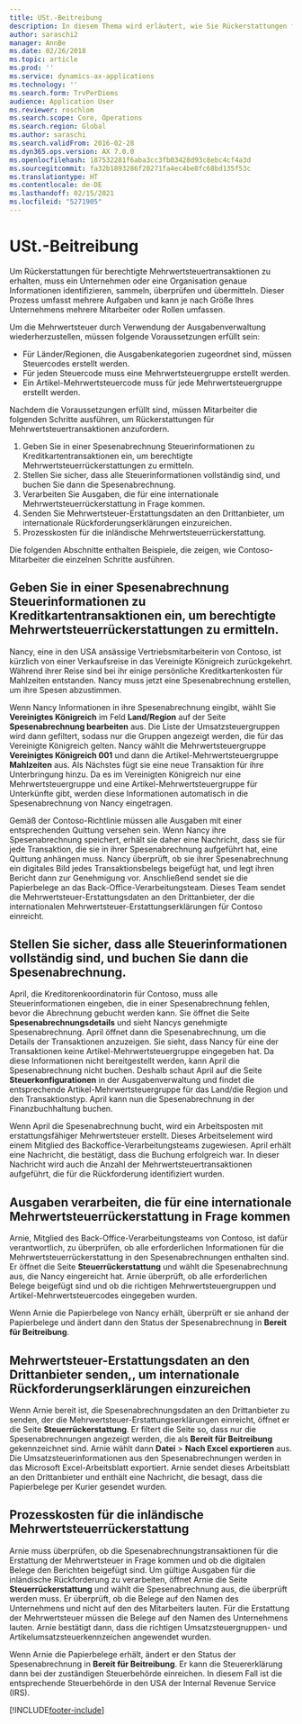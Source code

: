```yaml
---
title: USt.-Beitreibung
description: In diesem Thema wird erläutert, wie Sie Rückerstattungen für Mehrwertsteuertransaktionen erhalten.
author: saraschi2
manager: AnnBe
ms.date: 02/26/2018
ms.topic: article
ms.prod: ''
ms.service: dynamics-ax-applications
ms.technology: ''
ms.search.form: TrvPerDiems
audience: Application User
ms.reviewer: roschlom
ms.search.scope: Core, Operations
ms.search.region: Global
ms.author: saraschi
ms.search.validFrom: 2016-02-28
ms.dyn365.ops.version: AX 7.0.0
ms.openlocfilehash: 187532281f6aba3cc3fb03428d93c8ebc4cf4a3d
ms.sourcegitcommit: fa32b1893286f20271fa4ec4be8fc68bd135f53c
ms.translationtype: HT
ms.contentlocale: de-DE
ms.lasthandoff: 02/15/2021
ms.locfileid: "5271905"
---
```

# <a name="vat-recovery"></a>USt.-Beitreibung 

Um Rückerstattungen für berechtigte Mehrwertsteuertransaktionen zu erhalten, muss ein Unternehmen oder eine Organisation genaue Informationen identifizieren, sammeln, überprüfen und übermitteln. Dieser Prozess umfasst mehrere Aufgaben und kann je nach Größe Ihres Unternehmens mehrere Mitarbeiter oder Rollen umfassen.

Um die Mehrwertsteuer durch Verwendung der Ausgabenverwaltung wiederherzustellen, müssen folgende Voraussetzungen erfüllt sein:

- Für Länder/Regionen, die Ausgabenkategorien zugeordnet sind, müssen Steuercodes erstellt werden.
- Für jeden Steuercode muss eine Mehrwertsteuergruppe erstellt werden.
- Ein Artikel-Mehrwertsteuercode muss für jede Mehrwertsteuergruppe erstellt werden.

Nachdem die Voraussetzungen erfüllt sind, müssen Mitarbeiter die folgenden Schritte ausführen, um Rückerstattungen für Mehrwertsteuertransaktionen anzufordern.

1. Geben Sie in einer Spesenabrechnung Steuerinformationen zu Kreditkartentransaktionen ein, um berechtigte Mehrwertsteuerrückerstattungen zu ermitteln.
2. Stellen Sie sicher, dass alle Steuerinformationen vollständig sind, und buchen Sie dann die Spesenabrechnung.
3. Verarbeiten Sie Ausgaben, die für eine internationale Mehrwertsteuerrückerstattung in Frage kommen.
4. Senden Sie Mehrwertsteuer-Erstattungsdaten an den Drittanbieter, um internationale Rückforderungserklärungen einzureichen.
5. Prozesskosten für die inländische Mehrwertsteuerrückerstattung.

Die folgenden Abschnitte enthalten Beispiele, die zeigen, wie Contoso-Mitarbeiter die einzelnen Schritte ausführen.

## <a name="on-an-expense-report-enter-tax-information-about-credit-card-transactions-to-identify-eligible-vat-refunds"></a>Geben Sie in einer Spesenabrechnung Steuerinformationen zu Kreditkartentransaktionen ein, um berechtigte Mehrwertsteuerrückerstattungen zu ermitteln.

Nancy, eine in den USA ansässige Vertriebsmitarbeiterin von Contoso, ist kürzlich von einer Verkaufsreise in das Vereinigte Königreich zurückgekehrt. Während ihrer Reise sind bei ihr einige persönliche Kreditkartenkosten für Mahlzeiten entstanden. Nancy muss jetzt eine Spesenabrechnung erstellen, um ihre Spesen abzustimmen.

Wenn Nancy Informationen in ihre Spesenabrechnung eingibt, wählt Sie **Vereinigtes Königreich** im Feld **Land/Region** auf der Seite **Spesenabrechnung bearbeiten** aus. Die Liste der Umsatzsteuergruppen wird dann gefiltert, sodass nur die Gruppen angezeigt werden, die für das Vereinigte Königreich gelten. Nancy wählt die Mehrwertsteuergruppe **Vereinigtes Königreich 001** und dann die Artikel-Mehrwertsteuergruppe **Mahlzeiten** aus. Als Nächstes fügt sie eine neue Transaktion für ihre Unterbringung hinzu. Da es im Vereinigten Königreich nur eine Mehrwertsteuergruppe und eine Artikel-Mehrwertsteuergruppe für Unterkünfte gibt, werden diese Informationen automatisch in die Spesenabrechnung von Nancy eingetragen.

Gemäß der Contoso-Richtlinie müssen alle Ausgaben mit einer entsprechenden Quittung versehen sein. Wenn Nancy ihre Spesenabrechnung speichert, erhält sie daher eine Nachricht, dass sie für jede Transaktion, die sie in ihrer Spesenabrechnung aufgeführt hat, eine Quittung anhängen muss. Nancy überprüft, ob sie ihrer Spesenabrechnung ein digitales Bild jedes Transaktionsbelegs beigefügt hat, und legt ihren Bericht dann zur Genehmigung vor. Anschließend sendet sie die Papierbelege an das Back-Office-Verarbeitungsteam. Dieses Team sendet die Mehrwertsteuer-Erstattungsdaten an den Drittanbieter, der die internationalen Mehrwertsteuer-Erstattungserklärungen für Contoso einreicht.

## <a name="make-sure-that-all-tax-information-is-complete-and-then-post-the-expense-report"></a>Stellen Sie sicher, dass alle Steuerinformationen vollständig sind, und buchen Sie dann die Spesenabrechnung.

April, die Kreditorenkoordinatorin für Contoso, muss alle Steuerinformationen eingeben, die in einer Spesenabrechnung fehlen, bevor die Abrechnung gebucht werden kann. Sie öffnet die Seite **Spesenabrechnungsdetails** und sieht Nancys genehmigte Spesenabrechnung. April öffnet dann die Spesenabrechnung, um die Details der Transaktionen anzuzeigen. Sie sieht, dass Nancy für eine der Transaktionen keine Artikel-Mehrwertsteuergruppe eingegeben hat. Da diese Informationen nicht bereitgestellt werden, kann April die Spesenabrechnung nicht buchen. Deshalb schaut April auf die Seite **Steuerkonfigurationen** in der Ausgabenverwaltung und findet die entsprechende Artikel-Mehrwertsteuergruppe für das Land/die Region und den Transaktionstyp. April kann nun die Spesenabrechnung in der Finanzbuchhaltung buchen.

Wenn April die Spesenabrechnung bucht, wird ein Arbeitsposten mit erstattungsfähiger Mehrwertsteuer erstellt. Dieses Arbeitselement wird einem Mitglied des Backoffice-Verarbeitungsteams zugewiesen. April erhält eine Nachricht, die bestätigt, dass die Buchung erfolgreich war. In dieser Nachricht wird auch die Anzahl der Mehrwertsteuertransaktionen aufgeführt, die für die Rückforderung identifiziert wurden.

## <a name="process-expenses-that-are-eligible-for-international-vat-recovery"></a>Ausgaben verarbeiten, die für eine internationale Mehrwertsteuerrückerstattung in Frage kommen

Arnie, Mitglied des Back-Office-Verarbeitungsteams von Contoso, ist dafür verantwortlich, zu überprüfen, ob alle erforderlichen Informationen für die Mehrwertsteuerrückerstattung in den Spesenabrechnungen enthalten sind. Er öffnet die Seite **Steuerrückerstattung** und wählt die Spesenabrechnung aus, die Nancy eingereicht hat. Arnie überprüft, ob alle erforderlichen Belege beigefügt sind und ob die richtigen Mehrwertsteuergruppen und Artikel-Mehrwertsteuercodes eingegeben wurden.

Wenn Arnie die Papierbelege von Nancy erhält, überprüft er sie anhand der Papierbelege und ändert dann den Status der Spesenabrechnung in **Bereit für Beitreibung**.

## <a name="send-vat-recovery-data-to-the-third-party-vendor-to-file-international-recovery-returns"></a>Mehrwertsteuer-Erstattungsdaten an den Drittanbieter senden,, um internationale Rückforderungserklärungen einzureichen

Wenn Arnie bereit ist, die Spesenabrechnungsdaten an den Drittanbieter zu senden, der die Mehrwertsteuer-Erstattungserklärungen einreicht, öffnet er die Seite **Steuerrückerstattung**. Er filtert die Seite so, dass nur die Spesenabrechnungen angezeigt werden, die als **Bereit für Beitreibung** gekennzeichnet sind. Arnie wählt dann **Datei** &gt; **Nach Excel exportieren** aus. Die Umsatzsteuerinformationen aus den Spesenabrechnungen werden in das Microsoft Excel-Arbeitsblatt exportiert. Arnie sendet dieses Arbeitsblatt an den Drittanbieter und enthält eine Nachricht, die besagt, dass die Papierbelege per Kurier gesendet wurden.

## <a name="process-expenses-for-domestic-vat-recovery"></a>Prozesskosten für die inländische Mehrwertsteuerrückerstattung

Arnie muss überprüfen, ob die Spesenabrechnungstransaktionen für die Erstattung der Mehrwertsteuer in Frage kommen und ob die digitalen Belege den Berichten beigefügt sind. Um gültige Ausgaben für die inländische Rückforderung zu verarbeiten, öffnet Arnie die Seite **Steuerrückerstattung** und wählt die Spesenabrechnung aus, die überprüft werden muss. Er überprüft, ob die Belege auf den Namen des Unternehmens und nicht auf den des Mitarbeiters lauten. Für die Erstattung der Mehrwertsteuer müssen die Belege auf den Namen des Unternehmens lauten. Arnie bestätigt dann, dass die richtigen Umsatzsteuergruppen- und Artikelumsatzsteuerkennzeichen angewendet wurden.

Wenn Arnie die Papierbelege erhält, ändert er den Status der Spesenabrechnung in **Bereit für Beitreibung**. Er kann die Steuererklärung dann bei der zuständigen Steuerbehörde einreichen. In diesem Fall ist die entsprechende Steuerbehörde in den USA der Internal Revenue Service (IRS).


[!INCLUDE[footer-include](../includes/footer-banner.md)]